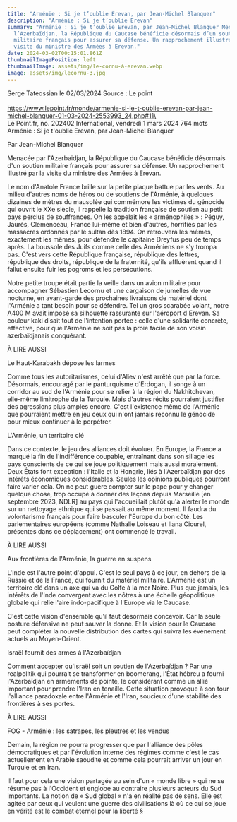 ```yaml
---
title: "Arménie : Si je t’oublie Erevan, par Jean-Michel Blanquer"
description: "Arménie : Si je t’oublie Erevan"
summary: "Arménie : Si je t’oublie Erevan, par Jean-Michel Blanquer Menacée par
  l’Azerbaïdjan, la République du Caucase bénéficie désormais d’un soutien
  militaire français pour assurer sa défense. Un rapprochement illustré par la
  visite du ministre des Armées à Erevan."
date: 2024-03-02T00:15:01.861Z
thumbnailImagePosition: left
thumbnailImage: assets/img/le-cornu-à-erevan.webp
image: assets/img/lecornu-3.jpg
---
```

S﻿erge Tateossian le 02/03/2024  Source : Le point\
\
https://www.lepoint.fr/monde/armenie-si-je-t-oublie-erevan-par-jean-michel-blanquer-01-03-2024-2553993_24.php#11\
\
Le Point.fr, no. 202402
International, vendredi 1 mars 2024 764 mots
Arménie : Si je t'oublie Erevan, par Jean-Michel Blanquer

Par Jean-Michel Blanquer

Menacée par l'Azerbaïdjan, la République du Caucase bénéficie désormais d'un soutien militaire français pour assurer sa défense. Un rapprochement illustré par la visite du ministre des Armées à Erevan.

Le nom d'Anatole France brille sur la petite plaque battue par les vents. Au milieu d'autres noms de héros ou de soutiens de l'Arménie, à quelques dizaines de mètres du mausolée qui commémore les victimes du génocide qui ouvrit le XXe siècle, il rappelle la tradition française de soutien au petit pays perclus de souffrances. On les appelait les « arménophiles » : Péguy, Jaurès, Clemenceau, France lui-même et bien d'autres, horrifiés par les massacres ordonnés par le sultan dès 1894. On retrouvera les mêmes, exactement les mêmes, pour défendre le capitaine Dreyfus peu de temps après. La boussole des Juifs comme celle des Arméniens ne s'y trompa pas. C'est vers cette République française, république des lettres, république des droits, république de la fraternité, qu'ils affluèrent quand il fallut ensuite fuir les pogroms et les persécutions.

Notre petite troupe était partie la veille dans un avion militaire pour accompagner Sébastien Lecornu et une cargaison de jumelles de vue nocturne, en avant-garde des prochaines livraisons de matériel dont l'Arménie a tant besoin pour se défendre. Tel un gros scarabée volant, notre A400 M avait imposé sa silhouette rassurante sur l'aéroport d'Erevan. Sa couleur kaki disait tout de l'intention portée : celle d'une solidarité concrète, effective, pour que l'Arménie ne soit pas la proie facile de son voisin azerbaïdjanais conquérant.

À LIRE AUSSI

Le Haut-Karabakh dépose les larmes

Comme tous les autoritarismes, celui d'Aliev n'est arrêté que par la force. Désormais, encouragé par le panturquisme d'Erdogan, il songe à un corridor au sud de l'Arménie pour se relier à la région du Nakhitchevan, elle-même limitrophe de la Turquie. Mais d'autres récits pourraient justifier des agressions plus amples encore. C'est l'existence même de l'Arménie que pourraient mettre en jeu ceux qui n'ont jamais reconnu le génocide pour mieux continuer à le perpétrer.

L'Arménie, un territoire clé

Dans ce contexte, le jeu des alliances doit évoluer. En Europe, la France a marqué la fin de l'indifférence coupable, entraînant dans son sillage les pays conscients de ce qui se joue politiquement mais aussi moralement. Deux États font exception : l'Italie et la Hongrie, liés à l'Azerbaïdjan par des intérêts économiques considérables. Seules les opinions publiques pourront faire varier cela. On ne peut guère compter sur le pape pour y changer quelque chose, trop occupé à donner des leçons depuis Marseille \[en septembre 2023, NDLR] au pays qui l'accueillait plutôt qu'à alerter le monde sur un nettoyage ethnique qui se passait au même moment. Il faudra du volontarisme français pour faire basculer l'Europe du bon côté. Les parlementaires européens (comme Nathalie Loiseau et Ilana Cicurel, présentes dans ce déplacement) ont commencé le travail.

À LIRE AUSSI

Aux frontières de l'Arménie, la guerre en suspens

L'Inde est l'autre point d'appui. C'est le seul pays à ce jour, en dehors de la Russie et de la France, qui fournit du matériel militaire. L'Arménie est un territoire clé dans un axe qui va du Golfe à la mer Noire. Plus que jamais, les intérêts de l'Inde convergent avec les nôtres à une échelle géopolitique globale qui relie l'aire indo-pacifique à l'Europe via le Caucase.

C'est cette vision d'ensemble qu'il faut désormais concevoir. Car la seule posture défensive ne peut sauver la donne. Et la vision pour le Caucase peut compléter la nouvelle distribution des cartes qui suivra les événement actuels au Moyen-Orient.

Israël fournit des armes à l'Azerbaïdjan

Comment accepter qu'Israël soit un soutien de l'Azerbaïdjan ? Par une realpolitik qui pourrait se transformer en boomerang, l'État hébreu a fourni l'Azerbaïdjan en armements de pointe, le considérant comme un allié important pour prendre l'Iran en tenaille. Cette situation provoque à son tour l'alliance paradoxale entre l'Arménie et l'Iran, soucieux d'une stabilité des frontières à ses portes.

À LIRE AUSSI

FOG - Arménie : les satrapes, les pleutres et les vendus

Demain, la région ne pourra progresser que par l'alliance des pôles démocratiques et par l'évolution interne des régimes comme c'est le cas actuellement en Arabie saoudite et comme cela pourrait arriver un jour en Turquie et en Iran.

Il faut pour cela une vision partagée au sein d'un « monde libre » qui ne se résume pas à l'Occident et englobe au contraire plusieurs acteurs du Sud importants. La notion de « Sud global » n'a en réalité pas de sens. Elle est agitée par ceux qui veulent une guerre des civilisations là où ce qui se joue en vérité est le combat éternel pour la liberté §